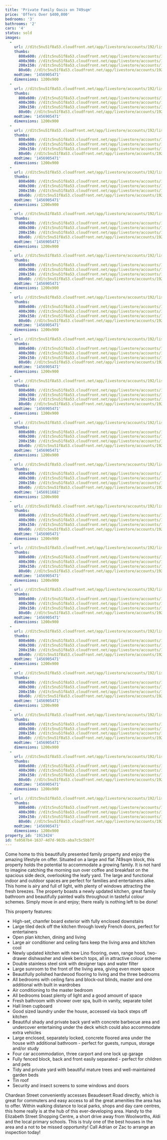 ```yaml
---
title: 'Private Family Oasis on 749sqm'
price: 'Offers Over $400,000'
bedrooms: '3'
bathrooms: '2'
cars: '4'
status: sold
images:
  -
    url: //d1tc5nu51f8a53.cloudfront.net/app/livestore/accounts/192/listings/689589/images/_MG_0109_3777033226_20160302055108.jpg
    thumbs:
      800x600: //d1tc5nu51f8a53.cloudfront.net/app/livestore/accounts/192/listings/689589/images/_MG_0109_3777033226_20160302055108_800x600.jpg
      400x300: //d1tc5nu51f8a53.cloudfront.net/app/livestore/accounts/192/listings/689589/images/_MG_0109_3777033226_20160302055108_400x300.jpg
      200x150: //d1tc5nu51f8a53.cloudfront.net/app/livestore/accounts/192/listings/689589/images/_MG_0109_3777033226_20160302055108_200x150.jpg
      80x60: //d1tc5nu51f8a53.cloudfront.net/app/livestore/accounts/192/listings/689589/images/_MG_0109_3777033226_20160302055108_80x60.jpg
    modtime: '1456905471'
    dimensions: 1200x900
  -
    url: //d1tc5nu51f8a53.cloudfront.net/app/livestore/accounts/192/listings/689589/images/Untitled_HDR2_8487785389_20160302055202.jpg
    thumbs:
      800x600: //d1tc5nu51f8a53.cloudfront.net/app/livestore/accounts/192/listings/689589/images/Untitled_HDR2_8487785389_20160302055202_800x600.jpg
      400x300: //d1tc5nu51f8a53.cloudfront.net/app/livestore/accounts/192/listings/689589/images/Untitled_HDR2_8487785389_20160302055202_400x300.jpg
      200x150: //d1tc5nu51f8a53.cloudfront.net/app/livestore/accounts/192/listings/689589/images/Untitled_HDR2_8487785389_20160302055202_200x150.jpg
      80x60: //d1tc5nu51f8a53.cloudfront.net/app/livestore/accounts/192/listings/689589/images/Untitled_HDR2_8487785389_20160302055202_80x60.jpg
    modtime: '1456905471'
    dimensions: 1200x900
  -
    url: //d1tc5nu51f8a53.cloudfront.net/app/livestore/accounts/192/listings/689589/images/Untitled_HDR6_9786649324_20160302055228.jpg
    thumbs:
      800x600: //d1tc5nu51f8a53.cloudfront.net/app/livestore/accounts/192/listings/689589/images/Untitled_HDR6_9786649324_20160302055228_800x600.jpg
      400x300: //d1tc5nu51f8a53.cloudfront.net/app/livestore/accounts/192/listings/689589/images/Untitled_HDR6_9786649324_20160302055228_400x300.jpg
      200x150: //d1tc5nu51f8a53.cloudfront.net/app/livestore/accounts/192/listings/689589/images/Untitled_HDR6_9786649324_20160302055228_200x150.jpg
      80x60: //d1tc5nu51f8a53.cloudfront.net/app/livestore/accounts/192/listings/689589/images/Untitled_HDR6_9786649324_20160302055228_80x60.jpg
    modtime: '1456905471'
    dimensions: 1200x900
  -
    url: //d1tc5nu51f8a53.cloudfront.net/app/livestore/accounts/192/listings/689589/images/Untitled_HDR4_964891417_20160302055220.jpg
    thumbs:
      800x600: //d1tc5nu51f8a53.cloudfront.net/app/livestore/accounts/192/listings/689589/images/Untitled_HDR4_964891417_20160302055220_800x600.jpg
      400x300: //d1tc5nu51f8a53.cloudfront.net/app/livestore/accounts/192/listings/689589/images/Untitled_HDR4_964891417_20160302055220_400x300.jpg
      200x150: //d1tc5nu51f8a53.cloudfront.net/app/livestore/accounts/192/listings/689589/images/Untitled_HDR4_964891417_20160302055220_200x150.jpg
      80x60: //d1tc5nu51f8a53.cloudfront.net/app/livestore/accounts/192/listings/689589/images/Untitled_HDR4_964891417_20160302055220_80x60.jpg
    modtime: '1456905471'
    dimensions: 1200x900
  -
    url: //d1tc5nu51f8a53.cloudfront.net/app/livestore/accounts/192/listings/689589/images/Untitled_HDR17_3938500085_20160302055339.jpg
    thumbs:
      800x600: //d1tc5nu51f8a53.cloudfront.net/app/livestore/accounts/192/listings/689589/images/Untitled_HDR17_3938500085_20160302055339_800x600.jpg
      400x300: //d1tc5nu51f8a53.cloudfront.net/app/livestore/accounts/192/listings/689589/images/Untitled_HDR17_3938500085_20160302055339_400x300.jpg
      200x150: //d1tc5nu51f8a53.cloudfront.net/app/livestore/accounts/192/listings/689589/images/Untitled_HDR17_3938500085_20160302055339_200x150.jpg
      80x60: //d1tc5nu51f8a53.cloudfront.net/app/livestore/accounts/192/listings/689589/images/Untitled_HDR17_3938500085_20160302055339_80x60.jpg
    modtime: '1456905471'
    dimensions: 1200x900
  -
    url: //d1tc5nu51f8a53.cloudfront.net/app/livestore/accounts/192/listings/689589/images/Untitled_HDR8_8205130739_20160302055234.jpg
    thumbs:
      800x600: //d1tc5nu51f8a53.cloudfront.net/app/livestore/accounts/192/listings/689589/images/Untitled_HDR8_8205130739_20160302055234_800x600.jpg
      400x300: //d1tc5nu51f8a53.cloudfront.net/app/livestore/accounts/192/listings/689589/images/Untitled_HDR8_8205130739_20160302055234_400x300.jpg
      200x150: //d1tc5nu51f8a53.cloudfront.net/app/livestore/accounts/192/listings/689589/images/Untitled_HDR8_8205130739_20160302055234_200x150.jpg
      80x60: //d1tc5nu51f8a53.cloudfront.net/app/livestore/accounts/192/listings/689589/images/Untitled_HDR8_8205130739_20160302055234_80x60.jpg
    modtime: '1456905471'
    dimensions: 1200x900
  -
    url: //d1tc5nu51f8a53.cloudfront.net/app/livestore/accounts/192/listings/689589/images/Untitled_HDR10_5023299153_20160302055306.jpg
    thumbs:
      800x600: //d1tc5nu51f8a53.cloudfront.net/app/livestore/accounts/192/listings/689589/images/Untitled_HDR10_5023299153_20160302055306_800x600.jpg
      400x300: //d1tc5nu51f8a53.cloudfront.net/app/livestore/accounts/192/listings/689589/images/Untitled_HDR10_5023299153_20160302055306_400x300.jpg
      200x150: //d1tc5nu51f8a53.cloudfront.net/app/livestore/accounts/192/listings/689589/images/Untitled_HDR10_5023299153_20160302055306_200x150.jpg
      80x60: //d1tc5nu51f8a53.cloudfront.net/app/livestore/accounts/192/listings/689589/images/Untitled_HDR10_5023299153_20160302055306_80x60.jpg
    modtime: '1456905471'
    dimensions: 1200x900
  -
    url: //d1tc5nu51f8a53.cloudfront.net/app/livestore/accounts/192/listings/689589/images/Untitled_HDR15_978250838_20160302055326.jpg
    thumbs:
      800x600: //d1tc5nu51f8a53.cloudfront.net/app/livestore/accounts/192/listings/689589/images/Untitled_HDR15_978250838_20160302055326_800x600.jpg
      400x300: //d1tc5nu51f8a53.cloudfront.net/app/livestore/accounts/192/listings/689589/images/Untitled_HDR15_978250838_20160302055326_400x300.jpg
      200x150: //d1tc5nu51f8a53.cloudfront.net/app/livestore/accounts/192/listings/689589/images/Untitled_HDR15_978250838_20160302055326_200x150.jpg
      80x60: //d1tc5nu51f8a53.cloudfront.net/app/livestore/accounts/192/listings/689589/images/Untitled_HDR15_978250838_20160302055326_80x60.jpg
    modtime: '1456905471'
    dimensions: 1200x900
  -
    url: //d1tc5nu51f8a53.cloudfront.net/app/livestore/accounts/192/listings/689589/images/Untitled_HDR16_4844588642_20160302055343.jpg
    thumbs:
      800x600: //d1tc5nu51f8a53.cloudfront.net/app/livestore/accounts/192/listings/689589/images/Untitled_HDR16_4844588642_20160302055343_800x600.jpg
      400x300: //d1tc5nu51f8a53.cloudfront.net/app/livestore/accounts/192/listings/689589/images/Untitled_HDR16_4844588642_20160302055343_400x300.jpg
      200x150: //d1tc5nu51f8a53.cloudfront.net/app/livestore/accounts/192/listings/689589/images/Untitled_HDR16_4844588642_20160302055343_200x150.jpg
      80x60: //d1tc5nu51f8a53.cloudfront.net/app/livestore/accounts/192/listings/689589/images/Untitled_HDR16_4844588642_20160302055343_80x60.jpg
    modtime: '1456905471'
    dimensions: 1200x900
  -
    url: //d1tc5nu51f8a53.cloudfront.net/app/livestore/accounts/192/listings/689589/images/Untitled_HDR12_5652574808_20160302055301.jpg
    thumbs:
      800x600: //d1tc5nu51f8a53.cloudfront.net/app/livestore/accounts/192/listings/689589/images/Untitled_HDR12_5652574808_20160302055301_800x600.jpg
      400x300: //d1tc5nu51f8a53.cloudfront.net/app/livestore/accounts/192/listings/689589/images/Untitled_HDR12_5652574808_20160302055301_400x300.jpg
      200x150: //d1tc5nu51f8a53.cloudfront.net/app/livestore/accounts/192/listings/689589/images/Untitled_HDR12_5652574808_20160302055301_200x150.jpg
      80x60: //d1tc5nu51f8a53.cloudfront.net/app/livestore/accounts/192/listings/689589/images/Untitled_HDR12_5652574808_20160302055301_80x60.jpg
    modtime: '1456905471'
    dimensions: 1200x900
  -
    url: //d1tc5nu51f8a53.cloudfront.net/app/livestore/accounts/192/listings/689589/images/Untitled_HDR14a_3954864838_20160302074123.jpg
    thumbs:
      800x600: //d1tc5nu51f8a53.cloudfront.net/app/livestore/accounts/192/listings/689589/images/Untitled_HDR14a_3954864838_20160302074123_800x600.jpg
      400x300: //d1tc5nu51f8a53.cloudfront.net/app/livestore/accounts/192/listings/689589/images/Untitled_HDR14a_3954864838_20160302074123_400x300.jpg
      200x150: //d1tc5nu51f8a53.cloudfront.net/app/livestore/accounts/192/listings/689589/images/Untitled_HDR14a_3954864838_20160302074123_200x150.jpg
      80x60: //d1tc5nu51f8a53.cloudfront.net/app/livestore/accounts/192/listings/689589/images/Untitled_HDR14a_3954864838_20160302074123_80x60.jpg
    modtime: '1456911682'
    dimensions: 1200x900
  -
    url: //d1tc5nu51f8a53.cloudfront.net/app/livestore/accounts/192/listings/689589/images/Untitled_HDR11_9497848810_20160302055246.jpg
    thumbs:
      800x600: //d1tc5nu51f8a53.cloudfront.net/app/livestore/accounts/192/listings/689589/images/Untitled_HDR11_9497848810_20160302055246_800x600.jpg
      400x300: //d1tc5nu51f8a53.cloudfront.net/app/livestore/accounts/192/listings/689589/images/Untitled_HDR11_9497848810_20160302055246_400x300.jpg
      200x150: //d1tc5nu51f8a53.cloudfront.net/app/livestore/accounts/192/listings/689589/images/Untitled_HDR11_9497848810_20160302055246_200x150.jpg
      80x60: //d1tc5nu51f8a53.cloudfront.net/app/livestore/accounts/192/listings/689589/images/Untitled_HDR11_9497848810_20160302055246_80x60.jpg
    modtime: '1456905471'
    dimensions: 1200x900
  -
    url: //d1tc5nu51f8a53.cloudfront.net/app/livestore/accounts/192/listings/689589/images/Untitled_HDR13_2843722836_20160302055313.jpg
    thumbs:
      800x600: //d1tc5nu51f8a53.cloudfront.net/app/livestore/accounts/192/listings/689589/images/Untitled_HDR13_2843722836_20160302055313_800x600.jpg
      400x300: //d1tc5nu51f8a53.cloudfront.net/app/livestore/accounts/192/listings/689589/images/Untitled_HDR13_2843722836_20160302055313_400x300.jpg
      200x150: //d1tc5nu51f8a53.cloudfront.net/app/livestore/accounts/192/listings/689589/images/Untitled_HDR13_2843722836_20160302055313_200x150.jpg
      80x60: //d1tc5nu51f8a53.cloudfront.net/app/livestore/accounts/192/listings/689589/images/Untitled_HDR13_2843722836_20160302055313_80x60.jpg
    modtime: '1456905471'
    dimensions: 1200x900
  -
    url: //d1tc5nu51f8a53.cloudfront.net/app/livestore/accounts/192/listings/689589/images/_MG_0114_2983476775_20160302055107.jpg
    thumbs:
      800x600: //d1tc5nu51f8a53.cloudfront.net/app/livestore/accounts/192/listings/689589/images/_MG_0114_2983476775_20160302055107_800x600.jpg
      400x300: //d1tc5nu51f8a53.cloudfront.net/app/livestore/accounts/192/listings/689589/images/_MG_0114_2983476775_20160302055107_400x300.jpg
      200x150: //d1tc5nu51f8a53.cloudfront.net/app/livestore/accounts/192/listings/689589/images/_MG_0114_2983476775_20160302055107_200x150.jpg
      80x60: //d1tc5nu51f8a53.cloudfront.net/app/livestore/accounts/192/listings/689589/images/_MG_0114_2983476775_20160302055107_80x60.jpg
    modtime: '1456905471'
    dimensions: 1200x900
  -
    url: //d1tc5nu51f8a53.cloudfront.net/app/livestore/accounts/192/listings/689589/images/_MG_0118_2164560049_20160302055123.jpg
    thumbs:
      800x600: //d1tc5nu51f8a53.cloudfront.net/app/livestore/accounts/192/listings/689589/images/_MG_0118_2164560049_20160302055123_800x600.jpg
      400x300: //d1tc5nu51f8a53.cloudfront.net/app/livestore/accounts/192/listings/689589/images/_MG_0118_2164560049_20160302055123_400x300.jpg
      200x150: //d1tc5nu51f8a53.cloudfront.net/app/livestore/accounts/192/listings/689589/images/_MG_0118_2164560049_20160302055123_200x150.jpg
      80x60: //d1tc5nu51f8a53.cloudfront.net/app/livestore/accounts/192/listings/689589/images/_MG_0118_2164560049_20160302055123_80x60.jpg
    modtime: '1456905471'
    dimensions: 1200x900
  -
    url: //d1tc5nu51f8a53.cloudfront.net/app/livestore/accounts/192/listings/689589/images/_MG_0153_7882012595_20160302055132.jpg
    thumbs:
      800x600: //d1tc5nu51f8a53.cloudfront.net/app/livestore/accounts/192/listings/689589/images/_MG_0153_7882012595_20160302055132_800x600.jpg
      400x300: //d1tc5nu51f8a53.cloudfront.net/app/livestore/accounts/192/listings/689589/images/_MG_0153_7882012595_20160302055132_400x300.jpg
      200x150: //d1tc5nu51f8a53.cloudfront.net/app/livestore/accounts/192/listings/689589/images/_MG_0153_7882012595_20160302055132_200x150.jpg
      80x60: //d1tc5nu51f8a53.cloudfront.net/app/livestore/accounts/192/listings/689589/images/_MG_0153_7882012595_20160302055132_80x60.jpg
    modtime: '1456905471'
    dimensions: 1200x900
  -
    url: //d1tc5nu51f8a53.cloudfront.net/app/livestore/accounts/192/listings/689589/images/_MG_0210_1612325119_20160302055204.jpg
    thumbs:
      800x600: //d1tc5nu51f8a53.cloudfront.net/app/livestore/accounts/192/listings/689589/images/_MG_0210_1612325119_20160302055204_800x600.jpg
      400x300: //d1tc5nu51f8a53.cloudfront.net/app/livestore/accounts/192/listings/689589/images/_MG_0210_1612325119_20160302055204_400x300.jpg
      200x150: //d1tc5nu51f8a53.cloudfront.net/app/livestore/accounts/192/listings/689589/images/_MG_0210_1612325119_20160302055204_200x150.jpg
      80x60: //d1tc5nu51f8a53.cloudfront.net/app/livestore/accounts/192/listings/689589/images/_MG_0210_1612325119_20160302055204_80x60.jpg
    modtime: '1456905471'
    dimensions: 1200x900
  -
    url: //d1tc5nu51f8a53.cloudfront.net/app/livestore/accounts/192/listings/689589/images/_MG_0105_340177686_20160302055048.jpg
    thumbs:
      800x600: //d1tc5nu51f8a53.cloudfront.net/app/livestore/accounts/192/listings/689589/images/_MG_0105_340177686_20160302055048_800x600.jpg
      400x300: //d1tc5nu51f8a53.cloudfront.net/app/livestore/accounts/192/listings/689589/images/_MG_0105_340177686_20160302055048_400x300.jpg
      200x150: //d1tc5nu51f8a53.cloudfront.net/app/livestore/accounts/192/listings/689589/images/_MG_0105_340177686_20160302055048_200x150.jpg
      80x60: //d1tc5nu51f8a53.cloudfront.net/app/livestore/accounts/192/listings/689589/images/_MG_0105_340177686_20160302055048_80x60.jpg
    modtime: '1456905471'
    dimensions: 1200x900
  -
    url: //d1tc5nu51f8a53.cloudfront.net/app/livestore/accounts/192/listings/689589/images/_MG_0108_1528922529_20160302055049.jpg
    thumbs:
      800x600: //d1tc5nu51f8a53.cloudfront.net/app/livestore/accounts/192/listings/689589/images/_MG_0108_1528922529_20160302055049_800x600.jpg
      400x300: //d1tc5nu51f8a53.cloudfront.net/app/livestore/accounts/192/listings/689589/images/_MG_0108_1528922529_20160302055049_400x300.jpg
      200x150: //d1tc5nu51f8a53.cloudfront.net/app/livestore/accounts/192/listings/689589/images/_MG_0108_1528922529_20160302055049_200x150.jpg
      80x60: //d1tc5nu51f8a53.cloudfront.net/app/livestore/accounts/192/listings/689589/images/_MG_0108_1528922529_20160302055049_80x60.jpg
    modtime: '1456905471'
    dimensions: 1200x900
property_id: '1913424'
id: fa9587b4-1637-4d7d-983b-aba7c5c5bb7f
---
```

Come home to this beautifully presented family property and enjoy the amazing lifestyle on offer. Situated on a large and flat 749sqm block, this property holds the potential to accommodate a growing family. It is not hard to imagine catching the morning sun over coffee and breakfast on the spacious side deck, overlooking the leafy yard. The large and functional indoor and outdoor spaces are perfect for families and entertainers alike. This home is airy and full of light, with plenty of windows attracting the fresh breezes. The property boasts a newly updated kitchen, great family bathroom and beautifully painted walls throughout in tasteful colour schemes. Simply move in and enjoy; there really is nothing left to be done!

This property features:

*  High-set, chamfer board exterior with fully enclosed downstairs
*  Large tiled deck off the kitchen through lovely French doors, perfect for entertainers
*  Open plan kitchen, dining and living
*  Large air conditioner and ceiling fans keep the living area and kitchen cool
*  Newly updated kitchen with new Lino flooring, oven, range hood, two-drawer dishwasher and sleek bench tops, all in attractive colour scheme
*  Double stainless steel sink with designer taps and water filter
*  Large sunroom to the front of the living area, giving even more space
*  Beautifully polished hardwood flooring to living and the three bedrooms
*  All bedrooms with ceiling fans and block-out blinds, master and one additional with built in wardrobes
*  Air conditioning to the master bedroom 
*  All bedrooms boast plenty of light and a good amount of space
*  Fresh bathroom with shower over spa, built-in vanity, separate toilet 
*  Hall linen cupboard
*  Good sized laundry under the house, accessed via back steps off kitchen
*  Beautiful shady and private back yard with concrete barbecue area and undercover entertaining under the deck which could also accommodate extra vehicles
*  Large enclosed, separately locked, concrete floored area under the house with additional bathroom - perfect for guests, rumpus, storage and/or study
*  Four car accommodation, three carport and one lock up garage
*  Fully fenced block, back and front easily separated - perfect for children and pets
*  Tidy and private yard with beautiful mature trees and well-maintained garden beds
*  Tin roof
*  Security and insect screens to some windows and doors

Chardean Street conveniently accesses Beaudesert Road directly, which is great for commuters and easy access to all the great amenities the area has to offer. Within walking distance to local parks, shops and day care centres, this home really is at the hub of this ever-developing area. Handy to the Elizabeth Street Shopping Centre, a short drive away from Woolworths, Aldi and the local primary schools. This is truly one of the best houses in the area and a not to be missed opportunity! Call Adrian or Zac to arrange an inspection today!